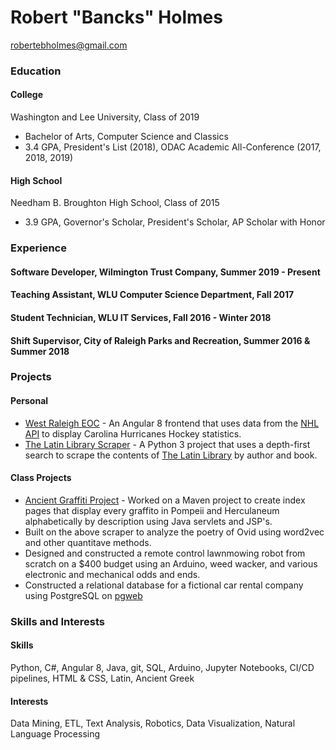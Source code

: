 # Robert "Bancks" Holmes
robertebholmes@gmail.com

### Education
#### College 
Washington and Lee University, Class of 2019
* Bachelor of Arts, Computer Science and Classics
* 3.4 GPA, President's List (2018), ODAC Academic All-Conference (2017, 2018, 2019)

#### High School
Needham B. Broughton High School, Class of 2015
* 3.9 GPA, Governor's Scholar, President's Scholar, AP Scholar with Honor

### Experience
#### Software Developer, Wilmington Trust Company, Summer 2019 - Present

#### Teaching Assistant, WLU Computer Science Department, Fall 2017

#### Student Technician, WLU IT Services, Fall 2016 - Winter 2018

#### Shift Supervisor, City of Raleigh Parks and Recreation, Summer 2016 & Summer 2018

### Projects
#### Personal
* [West Raleigh EOC](https://github.com/holmesr19/canessiteui) - An Angular 8 frontend that uses data from the [NHL API](https://gitlab.com/dword4/nhlapi) to display Carolina Hurricanes Hockey statistics. 
* [The Latin Library Scraper](https://github.com/holmesr19/Classics_scraper) - A Python 3 project that uses a depth-first search to scrape the contents of [The Latin Library](theLatinLibrary.com) by author and book.

#### Class Projects
* [Ancient Graffiti Project](http://ancientgraffiti.org/about/) - Worked on a Maven project to create index pages  that display every graffito in Pompeii and Herculaneum alphabetically by description using Java servlets and JSP's.
* Built on the above scraper to analyze the poetry of Ovid using word2vec and other quantitave methods.
* Designed and constructed a remote control lawnmowing robot from scratch on a $400 budget using an Arduino, weed wacker, and various electronic and mechanical odds and ends.
* Constructed a relational database for a fictional car rental company using PostgreSQL on [pgweb](https://github.com/sosedoff/pgweb)

### Skills and Interests
#### Skills 
Python, C#, Angular 8, Java, git, SQL, Arduino, Jupyter Notebooks, CI/CD pipelines, HTML & CSS, Latin, Ancient Greek

#### Interests
Data Mining, ETL, Text Analysis, Robotics, Data Visualization, Natural Language Processing
